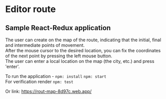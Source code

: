 # Editor route

## Sample React-Redux application

The user can create on the map of the route, indicating that the initial, final and intermediate points of movement.   
After the mouse cursor to the desired location, you can fix the coordinates of the next point by pressing the left mouse button.    
The user can enter a local location on the map (the city, etc.) and press 'enter'.   

To run the application - 
`npm: install`
`npm: start`   
For verification  render `npm: test`   

Or link: 
<https://rout-map-8d97c.web.app/>




